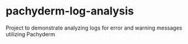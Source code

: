 # pachyderm-log-analysis
Project to demonstrate analyzing logs for error and warning messages utilizing Pachyderm 
